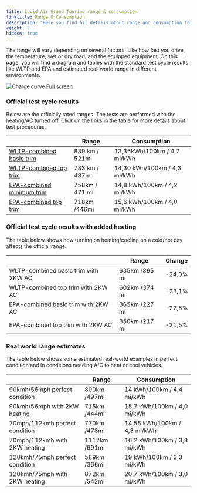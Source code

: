 ```yaml
---
title: Lucid Air Grand Touring range & consumption
linktitle: Range & Consumption
description: "Here you find all details about range and consumption for Lucid Air Grand Touring."
weight: 9
hidden: true
---
```

<!-- markdownlint-disable MD033 -->
<object type="image/svg+xml" data="../modelnavigation.svg"></object>

The range will vary depending on several factors. Like how fast you drive, the temperature, wet or dry road, and the equipped equipment. On this page, you will find a diagram and tables with the standard test cycle results like WLTP and EPA and estimated real-world range in different environments. 

![Charge curve](../range.svg  "Range information")
[Full screen](../range.svg)

### Official test cycle results

Below are the officially rated ranges. The tests are performed with the heating/AC turned off. Click on the links in the table for more details about test procedures. 

| | Range  | Consumption  |
|----|-----|------|
| [WLTP-combined basic trim](../../../../../guides/understandingrange/wltp/) | 839 km / 521mi |13,35kWh/100km / 4,7 mi/kWh | 
| [WLTP-combined top trim](../../../../../guides/understandingrange/wltp/) | 783 km / 487mi | 14,30 kWh/100km / 4,3 mi/kWh | 
| [EPA-combined minimum trim](../../../../../guides/understandingrange/epa/) | 758km / 471 mi| 14,8 kWh/100km / 4,2 mi/kWh |
| [EPA-combined top trim](../../../../../guides/understandingrange/epa/) | 718km /446mi| 15,6 kWh/100km / 4,0 mi/kWh  |

### Official test cycle results with added heating

The table below shows how turning on heating/cooling on a cold/hot day affects the official range. 

| | Range  | Change  |
|----|-----|------|
| WLTP-combined basic trim with 2KW AC | 635km /395 mi | -24,3%|
| WLTP-combined top trim with 2KW AC | 602km /374 mi | -23,1%|
| EPA-combined basic trim with 2KW AC | 365km /227 mi | -22,5%|
| EPA-combined top trim with 2KW AC | 350km /217 mi | -21,5%|

### Real world range estimates

The table below shows some estimated real-world examples in perfect condition and in conditions needing A/C to heat or cool vehicles. 

| | Range  | Consumption  |
|----|-----|------|
| 90kmh/56mph perfect condition | 800km /497mi| 14 kWh/100km / 4,4 mi/kWh |
| 90kmh/56mph with 2KW heating | 715km /444mi| 15,7 kWh/100km / 4,0 mi/kWh |
| 70mph/112kmh perfect condition | 770km /478mi| 14,55 kWh/100km / 4,3 mi/kWh|
| 70mph/112kmh with 2KW heating | 1112km /691mi| 16,2 kWh/100km / 3,8 mi/kWh  |
| 120kmh/75mph perfect condition | 589km /366mi| 19 kWh/100km / 3,3 mi/kWh |
| 120kmh/75mph with 2KW heating | 872km /542mi| 20,7 kWh/100km / 3,0 mi/kWh |
